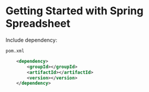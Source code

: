 # Getting Started with Spring Spreadsheet

Include dependency:

`pom.xml`
```xml
    <dependency>
        <groupId></groupId>
        <artifactId></artifactId>
        <version></version>
    </dependency>
```
    
